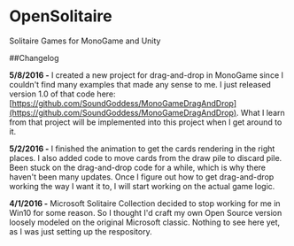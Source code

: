 # OpenSolitaire
Solitaire Games for MonoGame and Unity

##Changelog

**5/8/2016 -** I created a new project for drag-and-drop in MonoGame since I couldn't find many examples that made any sense to me.  I just released version 1.0 of that code here: [https://github.com/SoundGoddess/MonoGameDragAndDrop](https://github.com/SoundGoddess/MonoGameDragAndDrop).  What I learn from that project will be implemented into this project when I get around to it.

**5/2/2016 -** I finished the animation to get the cards rendering in the right places.  I also added code to move cards from the draw pile to discard pile.  Been stuck on the drag-and-drop code for a while, which is why there haven't been many updates.  Once I figure out how to get drag-and-drop working the way I want it to, I will start working on the actual game logic.

**4/1/2016 -** Microsoft Solitaire Collection decided to stop working for me in Win10 for some reason.  So I thought I'd craft my own Open Source version loosely modeled on the original Microsoft classic.  Nothing to see here yet, as I was just setting up the respository.